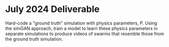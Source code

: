 # July 2024 Deliverable

Hard-code a "ground truth" simulation with physics parameters, P. Using the simGAN approach, train a model to learn these physics parameters in separate simulations to produce videos of swarms that resemble those from the ground truth simulation.
